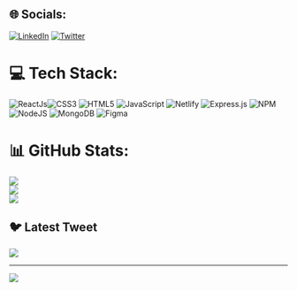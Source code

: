 
## 🌐 Socials:
[![LinkedIn](https://img.shields.io/badge/LinkedIn-%230077B5.svg?logo=linkedin&logoColor=white)](https://linkedin.com/in/amankr1209) [![Twitter](https://img.shields.io/badge/Twitter-%231DA1F2.svg?logo=Twitter&logoColor=white)](https://twitter.com/kr794) 

# 💻 Tech Stack:
![ReactJs](https://img.shields.io/badge/-ReactJs-61DAFB?logo=react&logoColor=white&style=for-the-badge)![CSS3](https://img.shields.io/badge/css3-%231572B6.svg?style=for-the-badge&logo=css3&logoColor=white) ![HTML5](https://img.shields.io/badge/html5-%23E34F26.svg?style=for-the-badge&logo=html5&logoColor=white) ![JavaScript](https://img.shields.io/badge/javascript-%23323330.svg?style=for-the-badge&logo=javascript&logoColor=%23F7DF1E) ![Netlify](https://img.shields.io/badge/netlify-%23000000.svg?style=for-the-badge&logo=netlify&logoColor=#00C7B7) ![Express.js](https://img.shields.io/badge/express.js-%23404d59.svg?style=for-the-badge&logo=express&logoColor=%2361DAFB) ![NPM](https://img.shields.io/badge/NPM-%23000000.svg?style=for-the-badge&logo=npm&logoColor=white) ![NodeJS](https://img.shields.io/badge/node.js-6DA55F?style=for-the-badge&logo=node.js&logoColor=white) ![MongoDB](https://img.shields.io/badge/MongoDB-%234ea94b.svg?style=for-the-badge&logo=mongodb&logoColor=white) 	![Figma](https://img.shields.io/badge/figma-%23F24E1E.svg?style=for-the-badge&logo=figma&logoColor=white)
# 📊 GitHub Stats:
![](https://github-readme-stats.vercel.app/api?username=Amankumar62&theme=dark&hide_border=false&include_all_commits=true&count_private=true)<br/>
![](https://github-readme-streak-stats.herokuapp.com/?user=Amankumar62&theme=dark&hide_border=false)<br/>
![](https://github-readme-stats.vercel.app/api/top-langs/?username=Amankumar62&theme=dark&hide_border=false&include_all_commits=true&count_private=true&layout=compact)

## 🐦 Latest Tweet
[![](https://gtce.itsvg.in/api?username=kr794)](https://github.com/VishwaGauravIn/github-twitter-card-embed)

---
[![](https://visitcount.itsvg.in/api?id=Amankumar62&icon=0&color=0)](https://visitcount.itsvg.in)

<!-- Proudly created with GPRM ( https://gprm.itsvg.in ) -->
